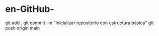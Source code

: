 # en-GitHub-
git add . git commit -m "Inicializar repositorio con estructura básica" git push origin main
